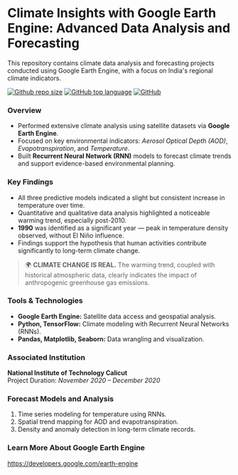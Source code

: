 # Climate Insights with Google Earth Engine: Advanced Data Analysis and Forecasting

This repository contains climate data analysis and forecasting projects conducted using Google Earth Engine, with a focus on India's regional climate indicators.

[![Github repo size](https://img.shields.io/github/languages/code-size/adarshjoshy/climate-insights-gee)](https://github.com/adarshjoshy/climate-insights-gee)
[![GitHub top language](https://img.shields.io/github/languages/top/adarshjoshy/climate-insights-gee?color=green)](https://github.com/adarshjoshy/climate-insights-gee)
[![GitHub](https://img.shields.io/github/license/adarshjoshy/climate-insights-gee)](https://github.com/adarshjoshy/climate-insights-gee)

### Overview
<ul>
  <li>Performed extensive climate analysis using satellite datasets via <b>Google Earth Engine</b>.</li>
  <li>Focused on key environmental indicators: <i>Aerosol Optical Depth (AOD)</i>, <i>Evapotranspiration</i>, and <i>Temperature</i>.</li>
  <li>Built <b>Recurrent Neural Network (RNN)</b> models to forecast climate trends and support evidence-based environmental planning.</li>
</ul>

### Key Findings
<ul>
  <li>All three predictive models indicated a slight but consistent increase in temperature over time.</li>
  <li>Quantitative and qualitative data analysis highlighted a noticeable warming trend, especially post-2010.</li>
  <li><b>1990</b> was identified as a significant year — peak in temperature density observed, without El Niño influence.</li>
  <li>Findings support the hypothesis that human activities contribute significantly to long-term climate change.</li>
</ul>

> 🌍 <b>CLIMATE CHANGE IS REAL.</b> The warming trend, coupled with historical atmospheric data, clearly indicates the impact of anthropogenic greenhouse gas emissions.

### Tools & Technologies
<ul>
  <li><b>Google Earth Engine:</b> Satellite data access and geospatial analysis.</li>
  <li><b>Python, TensorFlow:</b> Climate modeling with Recurrent Neural Networks (RNNs).</li>
  <li><b>Pandas, Matplotlib, Seaborn:</b> Data wrangling and visualization.</li>
</ul>

### Associated Institution
<b>National Institute of Technology Calicut</b><br>
Project Duration: <i>November 2020 – December 2020</i>

### Forecast Models and Analysis
<ol>
  <li>Time series modeling for temperature using RNNs.</li>
  <li>Spatial trend mapping for AOD and evapotranspiration.</li>
  <li>Density and anomaly detection in long-term climate records.</li>
</ol>

### Learn More About Google Earth Engine
https://developers.google.com/earth-engine
